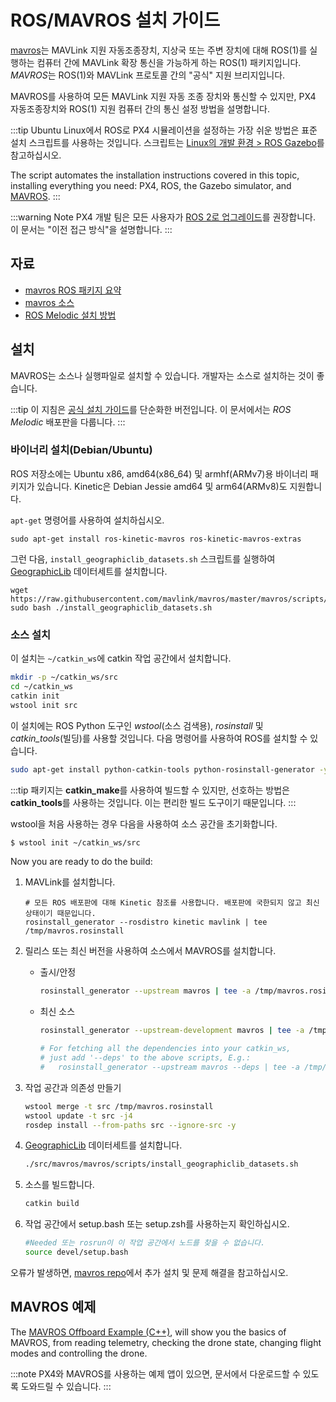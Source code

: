 # ROS/MAVROS 설치 가이드

[mavros](http://wiki.ros.org/mavros#mavros.2BAC8-Plugins.sys_status)는 MAVLink 지원 자동조종장치, 지상국 또는 주변 장치에 대해 ROS(1)를 실행하는 컴퓨터 간에 MAVLink 확장 통신을 가능하게 하는 ROS(1) 패키지입니다. *MAVROS*는 ROS(1)와 MAVLink 프로토콜 간의 "공식" 지원 브리지입니다.

MAVROS를 사용하여 모든 MAVLink 지원 자동 조종 장치와 통신할 수 있지만, PX4 자동조종장치와 ROS(1) 지원 컴퓨터 간의 통신 설정 방법을 설명합니다.

:::tip
Ubuntu Linux에서 ROS로 PX4 시뮬레이션을 설정하는 가장 쉬운 방법은 표준 설치 스크립트를 사용하는 것입니다. 스크립트는 [Linux의 개발 환경 > ROS Gazebo](../dev_setup/dev_env_linux_ubuntu.md#rosgazebo)를 참고하십시오.

The script automates the installation instructions covered in this topic, installing everything you need: PX4, ROS, the Gazebo simulator, and [MAVROS](../ros/mavros_installation.md).
:::

:::warning
Note PX4 개발 팀은 모든 사용자가 [ROS 2로 업그레이드](../ros/ros2.md)를 권장합니다. 이 문서는 "이전 접근 방식"을 설명합니다.
:::

## 자료

- [mavros ROS 패키지 요약](http://wiki.ros.org/mavros#mavros.2BAC8-Plugins.sys_status)
- [mavros 소스](https://github.com/mavlink/mavros/)
- [ROS Melodic 설치 방법](http://wiki.ros.org/melodic/Installation)

## 설치

MAVROS는 소스나 실행파일로 설치할 수 있습니다. 개발자는 소스로 설치하는 것이 좋습니다.

:::tip
이 지침은 [공식 설치 가이드](https://github.com/mavlink/mavros/tree/master/mavros#installation)를 단순화한 버전입니다. 이 문서에서는 *ROS Melodic* 배포판을 다룹니다.
:::

### 바이너리 설치(Debian/Ubuntu)

ROS 저장소에는 Ubuntu x86, amd64(x86\_64) 및 armhf(ARMv7)용 바이너리 패키지가 있습니다. Kinetic은 Debian Jessie amd64 및 arm64(ARMv8)도 지원합니다.

`apt-get` 명령어를 사용하여 설치하십시오.

```
sudo apt-get install ros-kinetic-mavros ros-kinetic-mavros-extras
```

그런 다음, `install_geographiclib_datasets.sh` 스크립트를 실행하여 [GeographicLib](https://geographiclib.sourceforge.io/) 데이터세트를 설치합니다.

```
wget https://raw.githubusercontent.com/mavlink/mavros/master/mavros/scripts/install_geographiclib_datasets.sh
sudo bash ./install_geographiclib_datasets.sh   
```

### 소스 설치

이 설치는 `~/catkin_ws`에 catkin 작업 공간에서 설치합니다.

```sh
mkdir -p ~/catkin_ws/src
cd ~/catkin_ws
catkin init
wstool init src
```

이 설치에는 ROS Python 도구인 *wstool*(소스 검색용), *rosinstall* 및 *catkin_tools*(빌딩)를 사용할 것입니다. 다음 명령어를 사용하여 ROS를 설치할 수 있습니다.

```sh
sudo apt-get install python-catkin-tools python-rosinstall-generator -y
```

:::tip
패키지는 **catkin_make**를 사용하여 빌드할 수 있지만, 선호하는 방법은 **catkin_tools**를 사용하는 것입니다. 이는 편리한 빌드 도구이기 때문입니다.
:::

wstool을 처음 사용하는 경우 다음을 사용하여 소스 공간을 초기화합니다.
```sh
$ wstool init ~/catkin_ws/src
```

Now you are ready to do the build:

1. MAVLink를 설치합니다.
   ```
   # 모든 ROS 배포판에 대해 Kinetic 참조를 사용합니다. 배포판에 국한되지 않고 최신 상태이기 때문입니다.
   rosinstall_generator --rosdistro kinetic mavlink | tee /tmp/mavros.rosinstall
   ```
1. 릴리스 또는 최신 버전을 사용하여 소스에서 MAVROS를 설치합니다.
   * 출시/안정
     ```sh
     rosinstall_generator --upstream mavros | tee -a /tmp/mavros.rosinstall
     ```
   * 최신 소스
     ```sh
     rosinstall_generator --upstream-development mavros | tee -a /tmp/mavros.rosinstall
     ```

     ```sh
     # For fetching all the dependencies into your catkin_ws, 
     # just add '--deps' to the above scripts, E.g.:
     #   rosinstall_generator --upstream mavros --deps | tee -a /tmp/mavros.rosinstall
     ```

1. 작업 공간과 의존성 만들기

   ```sh
   wstool merge -t src /tmp/mavros.rosinstall
   wstool update -t src -j4
   rosdep install --from-paths src --ignore-src -y
   ```

1. [GeographicLib](https://geographiclib.sourceforge.io/) 데이터세트를 설치합니다.
   ```sh
   ./src/mavros/mavros/scripts/install_geographiclib_datasets.sh
   ```

1. 소스를 빌드합니다.
   ```sh
   catkin build
   ```

1. 작업 공간에서 setup.bash 또는 setup.zsh를 사용하는지 확인하십시오.

   ```sh
   #Needed 또는 rosrun이 이 작업 공간에서 노드를 찾을 수 없습니다.
   source devel/setup.bash
   ```

오류가 발생하면, [mavros repo](https://github.com/mavlink/mavros/tree/master/mavros#installation)에서 추가 설치 및 문제 해결을 참고하십시오.

## MAVROS 예제

The [MAVROS Offboard Example (C++)](../ros/mavros_offboard_cpp.md), will show you the basics of MAVROS, from reading telemetry, checking the drone state, changing flight modes and controlling the drone.

:::note
PX4와 MAVROS를 사용하는 예제 앱이 있으면, 문서에서 다운로드할 수 있도록 도와드릴 수 있습니다.
:::
